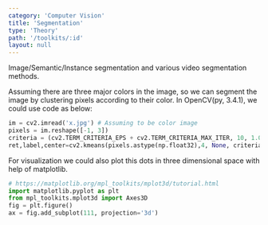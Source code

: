 ```yaml
---
category: 'Computer Vision'
title: 'Segmentation'
type: 'Theory'
path: '/toolkits/:id'
layout: null
---
```

Image/Semantic/Instance segmentation and various video segmentation methods.

Assuming there are three major colors in the image, so we can segment the image by clustering pixels according to their color.
In OpenCV(py, 3.4.1), we could use code as below:

```py
im = cv2.imread('x.jpg') # Assuming to be color image
pixels = im.reshape([-1, 3])
criteria = (cv2.TERM_CRITERIA_EPS + cv2.TERM_CRITERIA_MAX_ITER, 10, 1.0)
ret,label,center=cv2.kmeans(pixels.astype(np.float32),4, None, criteria,5,cv2.KMEANS_RANDOM_CENTERS)
```

For visualization we could also plot this dots in three dimensional space with help of matplotlib.
```py
# https://matplotlib.org/mpl_toolkits/mplot3d/tutorial.html
import matplotlib.pyplot as plt
from mpl_toolkits.mplot3d import Axes3D
fig = plt.figure()
ax = fig.add_subplot(111, projection='3d')
```
